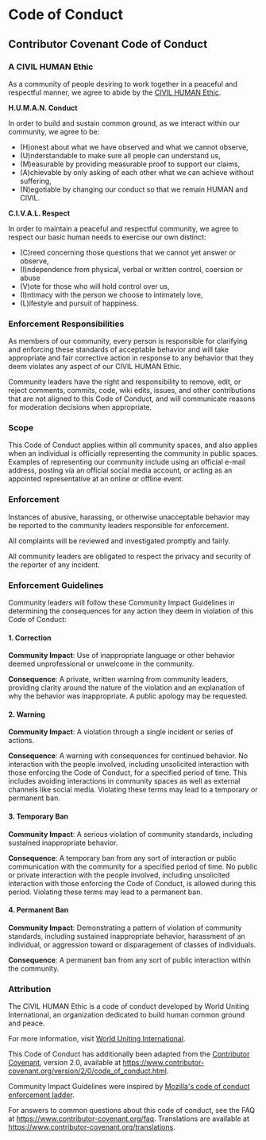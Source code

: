 # Code of Conduct

## Contributor Covenant Code of Conduct

### A CIVIL HUMAN Ethic

As a community of people desiring to work together in a peaceful and respectful manner, we agree to abide by the [CIVIL HUMAN Ethic](https://worlduniting.org/a-civil-human-ethic).

**H.U.M.A.N. Conduct**

In order to build and sustain common ground, as we interact within our community, we agree to be:

* (H)onest about what we have observed and what we cannot observe,
* (U)nderstandable to make sure all people can understand us,
* (M)easurable by providing measurable proof to support our claims,
* (A)chievable by only asking of each other what we can achieve without suffering,
* (N)egotiable by changing our conduct so that we remain HUMAN and CIVIL.

**C.I.V.A.L. Respect**

In order to maintain a peaceful and respectful community, we agree to respect our basic human needs to exercise our own distinct:

* (C)reed concerning those questions that we cannot yet answer or observe,
* (I)ndependence from physical, verbal or written control, coersion or abuse
* (V)ote for those who will hold control over us,
* (I)ntimacy with the person we choose to intimately love,
* (L)ifestyle and pursuit of happiness.

### Enforcement Responsibilities

As members of our community, every person is responsible for clarifying and enforcing these standards of acceptable behavior and will take appropriate and fair corrective action in response to any behavior that they deem violates any aspect of our CIVIL HUMAN Ethic.

Community leaders have the right and responsibility to remove, edit, or reject
comments, commits, code, wiki edits, issues, and other contributions that are
not aligned to this Code of Conduct, and will communicate reasons for moderation
decisions when appropriate.

### Scope

This Code of Conduct applies within all community spaces, and also applies when
an individual is officially representing the community in public spaces.
Examples of representing our community include using an official e-mail address,
posting via an official social media account, or acting as an appointed
representative at an online or offline event.

### Enforcement

Instances of abusive, harassing, or otherwise unacceptable behavior may be
reported to the community leaders responsible for enforcement.

All complaints will be reviewed and investigated promptly and fairly.

All community leaders are obligated to respect the privacy and security of the
reporter of any incident.

### Enforcement Guidelines

Community leaders will follow these Community Impact Guidelines in determining
the consequences for any action they deem in violation of this Code of Conduct:

#### 1. Correction

**Community Impact**: Use of inappropriate language or other behavior deemed
unprofessional or unwelcome in the community.

**Consequence**: A private, written warning from community leaders, providing
clarity around the nature of the violation and an explanation of why the
behavior was inappropriate. A public apology may be requested.

#### 2. Warning

**Community Impact**: A violation through a single incident or series
of actions.

**Consequence**: A warning with consequences for continued behavior. No
interaction with the people involved, including unsolicited interaction with
those enforcing the Code of Conduct, for a specified period of time. This
includes avoiding interactions in community spaces as well as external channels
like social media. Violating these terms may lead to a temporary or
permanent ban.

#### 3. Temporary Ban

**Community Impact**: A serious violation of community standards, including
sustained inappropriate behavior.

**Consequence**: A temporary ban from any sort of interaction or public
communication with the community for a specified period of time. No public or
private interaction with the people involved, including unsolicited interaction
with those enforcing the Code of Conduct, is allowed during this period.
Violating these terms may lead to a permanent ban.

#### 4. Permanent Ban

**Community Impact**: Demonstrating a pattern of violation of community
standards, including sustained inappropriate behavior, harassment of an
individual, or aggression toward or disparagement of classes of individuals.

**Consequence**: A permanent ban from any sort of public interaction within
the community.

### Attribution

The CIVIL HUMAN Ethic is a code of conduct developed by World Uniting International, an organization dedicated to build human common ground and peace.

For more information, visit [World Uniting International](https://worlduniting.org/a-civil-human-ethic).

This Code of Conduct has additionally been adapted from the [Contributor Covenant][homepage],
version 2.0, available at
<https://www.contributor-covenant.org/version/2/0/code_of_conduct.html>.

Community Impact Guidelines were inspired by [Mozilla's code of conduct
enforcement ladder](https://github.com/mozilla/diversity).

[homepage]: https://www.contributor-covenant.org

For answers to common questions about this code of conduct, see the FAQ at
<https://www.contributor-covenant.org/faq>. Translations are available at
<https://www.contributor-covenant.org/translations>.
